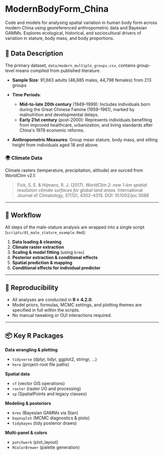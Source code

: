 # ModernBodyForm_China
Code and models for analysing spatial variation in human body form across modern China using georeferenced anthropometric data and Bayesian GAMMs. Explores ecological, historical, and sociocultural drivers of variation in stature, body mass, and body proportions.

## 📂 Data Description
The primary dataset, `data/modern_multiple_groups.csv`, contains group-level means compiled from published literature.
- **Sample Size**: 91,683 adults (46,885 males, 44,798 females) from 213 groups

- **Time Periods**:  
  - **Mid-to-late 20th century** (1949–1999): Includes individuals born during the Great Chinese Famine (1959–1961), marked by malnutrition and developmental delays.  
  - **Early 21st century** (post-2000): Represents individuals benefiting from improved healthcare, urbanization, and living standards after China's 1978 economic reforms.  
- **Anthropometric Measures**: Group mean stature, body mass, and sitting height from individuals aged 18 and above. 

### 🌍 Climate Data
Climate rasters (temperature, precipitation, altitude) are ourced from WorldClim v2.1:  
> Fick, S. E. & Hijmans, R. J. (2017). *WorldClim 2: new 1-km spatial resolution climate surfaces for global land areas.* International Journal of Climatology, 37(12), 4302–4315. DOI: 10.1002/joc.5086

---
## 🔁 Workflow 

All steps of the male-stature analysis are wrapped into a single script (`scripts/01_male_stature_example.Rmd`):

1. **Data loading & cleaning**  
2. **Climate raster extraction**  
3. **Scaling & model fitting** (using `brms`)  
4. **Posterior extraction & conditional effects**  
5. **Spatial prediction & mapping**
6. **Conditional effects for individual predictor**

---
## 🔁 Reproducibility
- All analyses are conducted in **R ≥ 4.2.0**.
- Model priors, formulas, MCMC settings, and plotting themes are specified in full within the scripts.
- No manual tweaking or GUI interactions required.

---
## 📦 Key R Packages

**Data wrangling & plotting**  
- `tidyverse` (dplyr, tidyr, ggplot2, stringr, …)  
- `here` (project-root file paths)

**Spatial data**  
- `sf` (vector GIS operations)  
- `raster` (raster I/O and processing)  
- `sp` (SpatialPoints and legacy classes)

**Modeling & posteriors**  
- `brms` (Bayesian GAMMs via Stan)  
- `bayesplot` (MCMC diagnostics & plots)  
- `tidybayes` (tidy posterior draws)

**Multi-panel & colors**  
- `patchwork` (plot_layout)  
- `RColorBrewer` (palette generation)




